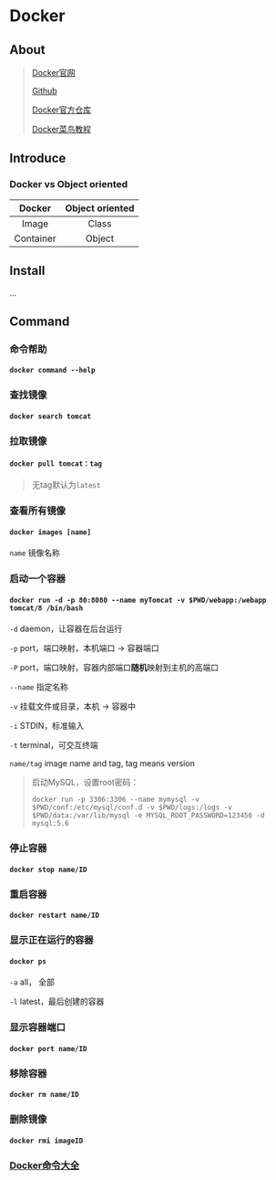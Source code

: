 # Docker

## About

> [Docker官网]([http://www.docker.com](http://www.docker.com/))
>
> [Github](https://github.com/moby/moby)
>
> [Docker官方仓库](https://hub.docker.com/)
>
> [Docker菜鸟教程](http://www.runoob.com/docker/docker-tutorial.html)

## Introduce

### Docker vs Object oriented

Docker | Object oriented
:--: | :--:
Image | Class
Container | Object

## Install

...



## Command

### 命令帮助

#### `docker command --help`

### 查找镜像

#### `docker search tomcat`

### 拉取镜像

#### `docker pull tomcat：tag`

> 无tag默认为`latest`

### 查看所有镜像

#### `docker images [name]`

`name` 镜像名称

### 启动一个容器

#### `docker run -d -p 80:8080 --name myTomcat -v $PWD/webapp:/webapp tomcat/8 /bin/bash`

`-d` daemon，让容器在后台运行

`-p` port，端口映射，本机端口 -> 容器端口

`-P` port，端口映射，容器内部端口**随机**映射到主机的高端口

`--name` 指定名称

`-v` 挂载文件或目录，本机 -> 容器中

`-i` STDIN，标准输入

`-t` terminal，可交互终端

`name/tag` image name and tag, tag means version

> 启动MySQL，设置root密码：
>
> `docker run -p 3306:3306 --name mymysql -v $PWD/conf:/etc/mysql/conf.d -v $PWD/logs:/logs -v $PWD/data:/var/lib/mysql -e MYSQL_ROOT_PASSWORD=123456 -d mysql:5.6`

### 停止容器

#### `docker stop name/ID`

### 重启容器

#### `docker restart name/ID`

### 显示正在运行的容器

#### `docker ps`

`-a` all， 全部

`-l` latest，最后创建的容器

### 显示容器端口

#### `docker port name/ID`

### 移除容器
#### `docker rm name/ID`

### 删除镜像

#### `docker rmi imageID`

### [Docker命令大全](http://www.runoob.com/docker/docker-command-manual.html)




